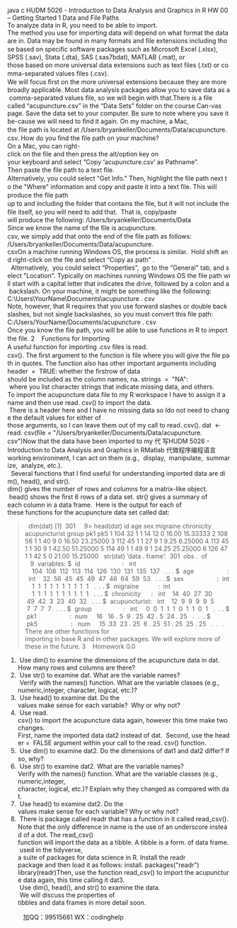 java c
HUDM 5026 - Introduction to Data Analysis and 
Graphics in R 
HW 00 – Getting Started 
1 Data and File Paths To analyze data in R, you need to be able to import. The method you use for importing data will depend on what format the data are in. Data may be found in many formats and ﬁle extensions including those based on speciﬁc software packages such as Microsoft Excel (.xlsx), SPSS (.sav), Stata (.dta), SAS (.sas7bdat), MATLAB (.mat), or those based on more universal data extensions such as text ﬁles (.txt) or comma-separated values ﬁles (.csv). We will focus ﬁrst on the more universal extensions because they are more broadly applicable. Most data analysis packages allow you to save data as a comma-separated values ﬁle, so we will begin with that.There is a ﬁle called “acupuncture.csv” in the “Data Sets” folder on the course Can-vas page. Save the data set to your computer. Be sure to note where you save it be-cause we will need to ﬁnd it again. On my machine, a Mac, the ﬁle path is located at /Users/bryankeller/Documents/Data/acupuncture. csv. How do you ﬁnd the ﬁle path on your machine? On a Mac, you can right-click on the ﬁle and then press the alt/option key on your keyboard and select “Copy ‘acupuncture.csv’ as Pathname”. Then paste the ﬁle path to a text ﬁle. Alternatively, you could select "Get Info." Then, highlight the ﬁle path next to the "Where" information and copy and paste it into a text ﬁle.
This will produce the ﬁle path up to and including the folder that contains the ﬁle, but it will not include the ﬁle itself, so you will need to add that.  That is, copy/paste will produce the following:
/Users/bryankeller/Documents/Data
Since we know the name of the ﬁle is acupuncture. csv, we simply add that onto the end of the ﬁle path as follows:
/Users/bryankeller/Documents/Data/acupuncture. csvOn a machine running Windows OS, the process is similar.  Hold shift and right-click on the ﬁle and select “Copy as path” .   Alternatively,  you could select “Properties”,  go to the "General" tab, and select "Location". Typically on machines running Windows OS the ﬁle path will start with a capital letter that indicates the drive, followed by a colon and a backslash. On your machine, it might be something like the following:
C:\Users\YourName\Documents\acupuncture . csv
Note, however, that R requires that you use forward slashes or double backslashes, but not single backslashes, so you must convert this ﬁle path:
C:/Users/YourName/Documents/acupuncture . csv
Once you know the ﬁle path, you will be able to use functions in R to import the ﬁle.
2    Functions for Importing A useful function for importing .csv ﬁles is read. csv(). The ﬁrst argument to the function is file where you will give the ﬁle path in quotes. The function also has other important arguments including header  =  TRUE: whether the ﬁrstrow of data should be included as the column names, na. strings  =  "NA":  where you list character strings that indicate missing data, and others. To import the acupuncture data ﬁle to my R workspace I have to assign it a name and then use read. csv() to import the data.  There is a header here and I have no missing data so Ido not need to change the default values for either of those arguments, so I can leave them out of my call to read. csv().
dat  <- read. csv(file = "/Users/bryankeller/Documents/Data/acupuncture. csv")Now that the data have been imported to my 代 写HUDM 5026 - Introduction to Data Analysis and Graphics in RMatlab
代做程序编程语言working environment, I can act on them (e.g.,  display,  manipulate,  summarize,  analyze, etc.).   Several functions that I ﬁnd useful for understanding imported data are dim(), head(), and str(). dim() gives the number of rows and columns for a matrix-like object.  head() shows the ﬁrst 6 rows of a data set. str() gives a summary of each column in a data frame.  Here is the output for each of these functions for the acupuncture data set called dat:
>  dim(dat)
[1]  301     9> head(dat) id age sex migraine chronicity acupuncturist group pk1 pk5 1 104 32 1 1 14 12 0 16.00 15.33333 2 108 56 1 1 40 9 0 16.50 23.25000 3 112 45 1 1 27 9 1 9.25 6.25000 4 113 45 1 1 30 9 1 42.50 51.25000 5 114 49 1 1 49 9 1 24.25 25.25000 6 126 47 1 1 42 5 0 21.00 15.25000 
>  str(dat)
’data . frame’:  301  obs .  of    9  variables:
$  id                        :   int     104  108  112  113  114  126  130  131  135  137   . . .
$  age                   :   int    32  56  45  45  49  47  46  64  59  53   . . .
$  sex                   :  int     1  1  1  1  1  1  1  1  1  1   .  . .
$  migraine           :  int     1  1  1  1  1  1  1  1  1  1   . . .
$  chronicity      :   int    14  40  27  30  49  42  3  23  40  32   . . .
$  acupuncturist:   int    12  9  9  9  9  5  7  7  7  7   . . .
$  group                  :   int     0  0  1  1  1  0  1  1  0  1   .  . .
$  pk1                   :  num     16   16 . 5  9 . 25  42 . 5  24 . 25   .  .  .
$  pk5                   :   num     15 .33  23 . 25  6 . 25  51 . 25  25 . 25   .  .  .
There are other functions for importing in base R and in other packages. We will explore more of these in the future.
3    Homework 0.0 
1.  Use dim() to examine the dimensions of the acupuncture data in dat. How many rows and columns are there?
2.  Use str() to examine dat. What are the variable names?  Verify with the names() function. What are the variable classes (e.g., numeric,integer, character, logical, etc.)?
3.  Use head() to examine dat. Do the values make sense for each variable?  Why or why not?
4.  Use read. csv() to import the acupuncture data again, however this time make two changes. First, name the imported data dat2 instead of dat.  Second, use the header
=  FALSE argument within your call to the read. csv() function.
5.  Use dim() to examine dat2. Do the dimensions of dat1 and dat2 diﬀer? If so, why?
6.  Use str() to examine dat2. What are the variable names? Verify with the names() function. What are the variable classes (e.g., numeric,integer, character, logical, etc.)? Explain why they changed as compared with dat.
7.  Use head() to examine dat2. Do the values make sense for each variable? Why or why not?
8.  There is package called readr that has a function in it called read_csv().  Note that the only diﬀerence in name is the use of an underscore instead of a dot. The read_csv() function will import the data as a tibble. A tibble is a form. of data frame. used in the tidyverse, a suite of packages for data science in R. Install the readr package and then load it as follows:
install. packages("readr")
library(readr)Then, use the function read_csv() to import the acupuncture data again, this time calling it dat3.  Use dim(), head(), and str() to examine the data.  We will discuss the properties of tibbles and data frames in more detail soon.





         
加QQ：99515681  WX：codinghelp
